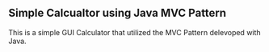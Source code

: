 ## Simple Calcualtor using Java MVC Pattern
This is a simple GUI Calculator that utilized the MVC Pattern delevoped with Java.
